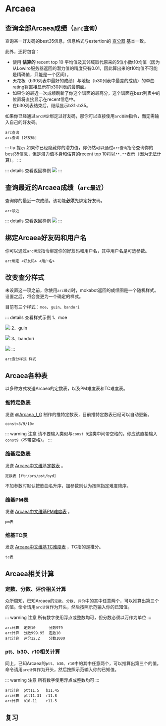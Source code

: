 # Arcaea

## 查询全部Arcaea成绩（`arc查询`）

查询某一好友码的best35信息，信息格式与estertion的 [查分器](https://redive.estertion.win/arcaea/probe/) 基本一致。

此外，还将包含：

 - 使用 **估算的** recent top 10 平均值及其邻域取代原来的5位小数t10均值（因为从Lowiro服务器返回的潜力值的精度只有0.01，因此算出来的t10均值不可能是精确值，只能是一个区间）。
 - 天花板（b30列表中最好的成绩）与地板（b30列表中最差的成绩）的单曲rating将直接显示在b30列表的最前面。
 - 如果你的最近一次成绩刷新了你这个谱面的最高分，这个谱面在best列表中的位置将直接显示在recent信息中。
 - 在b30列表结束后，继续显示b31~b35。

如果你已经通过`arc绑定`绑定过好友码，那你可以直接使用`arc查询`指令，而无需输入自己的好友码。

```
arc查询
arc查询 [好友码]
```

::: tip 提示
如果你已经隐藏你的潜力值，你仍然可以通过`arc查询`指令查询你的best35信息，但是潜力值本身和估算的recent top 10将以`**.**`表示（因为无法计算）。
:::

::: details 查看返回样例
![](./images/mb2pkg_arcaea/b30_example.jpg)
:::

## 查询最近的Arcaea成绩（`arc最近`）

查询你的最近一次成绩。该功能**必须**先绑定好友码。

```
arc最近
```

::: details 查看返回样例
![](./images/mb2pkg_arcaea/guin_example.jpg)
:::

## 绑定Arcaea好友码和用户名

你可以通过`arc绑定`指令绑定你的好友码和用户名，其中用户名是可选参数。

```
arc绑定 <好友码> <用户名>
```

## 改变查分样式

未设置这一项之前，你使用`arc最近`时，mokabot返回的成绩图是一个随机样式。设置之后，将会变更为一个确定的样式。

目前有三个样式：`moe`、`guin`、`bandori`

::: details 查看样式示例
1、moe

![](./images/mb2pkg_arcaea/moe_example.jpg)
2、guin

![](./images/mb2pkg_arcaea/guin_example.jpg)
3、bandori

![](./images/mb2pkg_arcaea/bandori_example.jpg)
:::

```
arc查分样式 样式
```

## Arcaea各种表

以多种方式发送Arcaea的定数表，以及PM难度表和TC难度表。

### 推特定数表

发送 [@Arcaea_I_G](https://twitter.com/Arcaea_I_G) 制作的推特定数表，目前推特定数表已经可以自动更新。

```
const<8/9/10>
```

::: warning 注意
请不要输入类似与`const 9`这类中间带空格的，你应该直接输入`const9`（不带空格）。
:::

### 维基定数表

发送 [Arcaea中文维基定数表](https://wiki.arcaea.cn/index.php/%E5%AE%9A%E6%95%B0%E8%A1%A8) 。

```
定数表 [ftr/prs/pst/byd]
```

不加参数时默认按歌曲名升序，加参数则认为按照指定难度降序。

### 维基PM表

发送 [Arcaea中文维基PM难度表](https://wiki.arcaea.cn/index.php/PM%E9%9A%BE%E5%BA%A6%E8%A1%A8)  。

```
pm表
```

### 维基TC表

发送 [Arcaea中文维基TC难度表](https://wiki.arcaea.cn/index.php/TC%E9%9A%BE%E5%BA%A6%E8%A1%A8) ，TC指的是推分。

```
tc表
```

## Arcaea相关计算

### 定数、分数、评价相关计算

众所周知，已知Arcaea的`定数`、`分数`、`评价`中的其中任意两个，可以推算出第三个的值。命令请用`arc计算`作为开头，然后按照示范输入你的已知值。

::: warning 注意
所有数字使用浮点或整数均可，但分数必须以万作为单位
:::

```
arc计算  定数10      分数979
arc计算  分数999.95  定数10
arc计算  评价12.2    分数1000
```

### ptt、b30、r10相关计算

同上，已知Arcaea的`ptt`、`b30`、`r10`中的其中任意两个，可以推算出第三个的值。命令请用`arc计算`作为开头，然后按照示范输入你的已知值。

::: warning 注意
所有数字使用浮点或整数均可
:::

```
arc计算  ptt11.5   b11.45
arc计算  ptt11.31  r11.8
arc计算  b10.11    r11.5
```

## 复习

<ClientOnly>
  <Messenger :messages="[
    { position: 'right', msg: 'arc绑定 114514191' },
    { position: 'left', msg: '已将QQ:123456789成功绑定至Arcaea好友码:114514191\n用户名：Tadokoro (uid:114514)\n潜力值：12.85' }, 
    { position: 'right', msg: 'arc查询' },
    { position: 'left', msg: '【12.85 ⭐⭐.jpg】' }, 
    { position: 'right', msg: 'arc最近' },
    { position: 'left', msg: '【Tempestissimo (BYD 11) 10001540 FPM.jpg】' }, 
    { position: 'right', msg: 'arc查分样式 guin' },
    { position: 'left', msg: 'QQ 12345678 的arcaea最近成绩图的样式已设置为 guin' }, 
    { position: 'right', msg: 'const10' },
    { position: 'left', msg: '【const10.jpg】' }, 
    { position: 'right', msg: '定数表' },
    { position: 'left', msg: '【维基定数表.jpg】' }, 
    { position: 'right', msg: '定数表 ftr' },
    { position: 'left', msg: '【按ftr降序的维基定数表.jpg】' }, 
    { position: 'right', msg: 'pm表' },
    { position: 'left', msg: '【维基PM表.jpg】' }, 
    { position: 'right', msg: 'tc表' },
    { position: 'left', msg: '【维基TC表.jpg】' }, 
  ]"></Messenger>
</ClientOnly>
